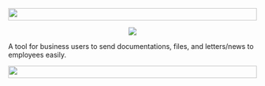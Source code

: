 <img src="https://github.com/Lin8x/artem-mail/blob/master/topbar.jpg" width="100%" height="25">

<p align="center">
<img src="https://github.com/Lin8x/artem-mail/blob/master/artemlogo.JPG">
</p>

A tool for business users to send documentations, files, and letters/news to employees easily.

<img src="https://github.com/Lin8x/artem-mail/blob/master/topbar.jpg" width="100%" height="25">
